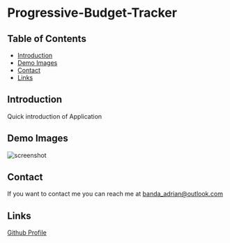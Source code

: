 # Progressive-Budget-Tracker

## Table of Contents
* [Introduction](#introduction) 
* [Demo Images](#demo-images)
* [Contact](#contact)
* [Links](#links)

## Introduction
Quick introduction of Application

## Demo Images

![screenshot](public/assets/images/index.png) 

## Contact
If you want to contact me you can reach me at banda_adrian@outlook.com

## Links
[Github Profile](https://github.com/banda-adrian)